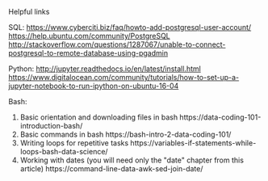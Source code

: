 
Helpful links

SQL:
https://www.cyberciti.biz/faq/howto-add-postgresql-user-account/
https://help.ubuntu.com/community/PostgreSQL http://stackoverflow.com/questions/1287067/unable-to-connect-postgresql-to-remote-database-using-pgadmin

Python:
http://jupyter.readthedocs.io/en/latest/install.html https://www.digitalocean.com/community/tutorials/how-to-set-up-a-jupyter-notebook-to-run-ipython-on-ubuntu-16-04

Bash:
1. Basic orientation and downloading files in bash
https://data-coding-101-introduction-bash/
2. Basic commands in bash
https://bash-intro-2-data-coding-101/
3. Writing loops for repetitive tasks
https://variables-if-statements-while-loops-bash-data-science/
4. Working with dates (you will need only the "date" chapter from this article)
https://command-line-data-awk-sed-join-date/
